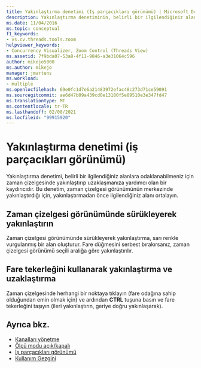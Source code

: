 ```yaml
---
title: Yakınlaştırma denetimi (Iş parçacıkları görünümü) | Microsoft Docs
description: Yakınlaştırma denetiminin, belirli bir ilgilendiğiniz alanlara odaklanabilmeniz için zaman çizelgesinde yakınlaştırıp uzaklaşmanıza yardımcı olan bir kaydırıcı olduğunu öğrenin.
ms.date: 11/04/2016
ms.topic: conceptual
f1_keywords:
- vs.cv.threads.tools.zoom
helpviewer_keywords:
- Concurrency Visualizer, Zoom Control (Threads View)
ms.assetid: 7f9bda07-53a8-4f11-9846-a3e31064c596
author: mikejo5000
ms.author: mikejo
manager: jmartens
ms.workload:
- multiple
ms.openlocfilehash: 69e0fc1d7e6a21483972efac48c273d71ce59091
ms.sourcegitcommit: ae6d47b09a439cd0e13180f5e89510e3e347fd47
ms.translationtype: MT
ms.contentlocale: tr-TR
ms.lasthandoff: 02/08/2021
ms.locfileid: "99915920"
---
```

# <a name="zoom-control-threads-view"></a>Yakınlaştırma denetimi (iş parçacıkları görünümü)
Yakınlaştırma denetimi, belirli bir ilgilendiğiniz alanlara odaklanabilmeniz için zaman çizelgesinde yakınlaştırıp uzaklaşmanıza yardımcı olan bir kaydırıcıdır. Bu denetim, zaman çizelgesi görünümünün merkezinde yakınlaştırdığı için, yakınlaştırmadan önce ilgilendiğiniz alanı ortalayın.

## <a name="zoom-in-by-dragging-in-the-timeline-view"></a>Zaman çizelgesi görünümünde sürükleyerek yakınlaştırın
 Zaman çizelgesi görünümünde sürükleyerek yakınlaştırma, sarı renkle vurgulanmış bir alan oluşturur. Fare düğmesini serbest bırakırsanız, zaman çizelgesi görünümü seçili aralığa göre yakınlaştırılır.

## <a name="zoom-in-and-out-by-using-the-mouse-wheel"></a>Fare tekerleğini kullanarak yakınlaştırma ve uzaklaştırma
 Zaman çizelgesinde herhangi bir noktaya tıklayın (fare odağına sahip olduğundan emin olmak için) ve ardından **CTRL** tuşuna basın ve fare tekerleğini taşıyın (ileri yakınlaştırın, geriye doğru yakınlaşarak).

## <a name="see-also"></a>Ayrıca bkz.
- [Kanalları yönetme](../profiling/manage-channels.md)
- [Ölçü modu açık/kapalı](../profiling/measure-mode-on-off.md)
- [İş parçacıkları görünümü](../profiling/threads-view-parallel-performance.md)
- [Kullanım Gezgini](../profiling/utilization-navigator.md)